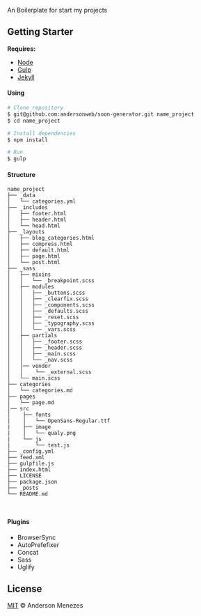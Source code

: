 An Boilerplate for start my projects

## Getting Starter

**Requires:**
- [Node](https://nodejs.org/en/)
- [Gulp](http://gulpjs.com/)
- [Jekyll](http://jekyllrb.com)

#### Using
```sh
# Clone repository
$ git@github.com:andersonweb/soon-generator.git name_project
$ cd name_project

# Install dependencies
$ npm install

# Run
$ gulp
```

#### Structure
```
name_project
├── _data
│   └── categories.yml
├── _includes
│   ├── footer.html
│   ├── header.html
│   └── head.html
├── _layouts
│   ├── blog_categories.html
│   ├── compress.html
│   ├── default.html
│   ├── page.html
│   └── post.html
├── _sass
│   ├── mixins
│   │   └── _breakpoint.scss
│   ├── modules
│   │   ├── _buttons.scss
│   │   ├── _clearfix.scss
│   │   ├── _components.scss
│   │   ├── _defaults.scss
│   │   ├── _reset.scss
│   │   ├── _typography.scss
│   │   └── _vars.scss
│   ├── partials
│   │   ├── _footer.scss
│   │   ├── _header.scss
│   │   ├── _main.scss
│   │   └── _nav.scss
│   │── vendor
│   │    └── _external.scss
│   └── main.scss
├── categories
│   └── categories.md
├── pages
│   └── page.md
│── src
│    ├── fonts
|    │   └── OpenSans-Regular.ttf
|    ├── image
|    │   └── qualy.png
|    └── js
|        └── test.js
├── _config.yml
├── feed.xml
├── gulpfile.js
├── index.html
├── LICENSE
├── package.json
├── _posts
└── README.md

	
```

#### Plugins
- BrowserSync
- AutoPrefefixer
- Concat
- Sass
- Uglify

## License
[MIT](https://github.com/andersonweb/soon-generator/blob/master/LICENSE) © Anderson Menezes
